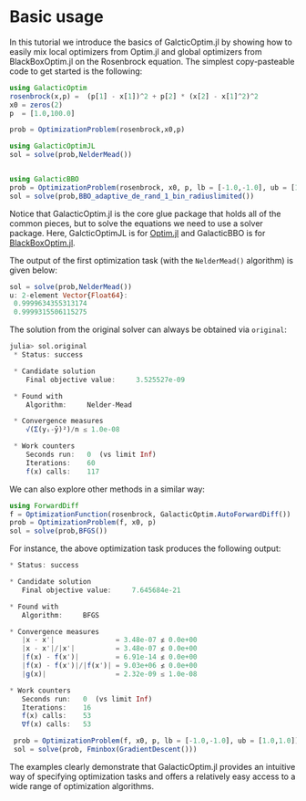 # Basic usage

In this tutorial we introduce the basics of GalcticOptim.jl by showing
how to easily mix local optimizers from Optim.jl and global optimizers
from BlackBoxOptim.jl on the Rosenbrock equation. The simplest copy-pasteable
code to get started is the following:

```julia
using GalacticOptim
rosenbrock(x,p) =  (p[1] - x[1])^2 + p[2] * (x[2] - x[1]^2)^2
x0 = zeros(2)
p  = [1.0,100.0]

prob = OptimizationProblem(rosenbrock,x0,p)

using GalacticOptimJL
sol = solve(prob,NelderMead())


using GalacticBBO
prob = OptimizationProblem(rosenbrock, x0, p, lb = [-1.0,-1.0], ub = [1.0,1.0])
sol = solve(prob,BBO_adaptive_de_rand_1_bin_radiuslimited())
```

Notice that GalacticOptim.jl is the core glue package that holds all of the common
pieces, but to solve the equations we need to use a solver package. Here, GalcticOptimJL
is for [Optim.jl](https://github.com/JuliaNLSolvers/Optim.jl) and GalacticBBO is for
[BlackBoxOptim.jl](https://github.com/robertfeldt/BlackBoxOptim.jl).

The output of the first optimization task (with the `NelderMead()` algorithm)
is given below:

```julia
sol = solve(prob,NelderMead())
u: 2-element Vector{Float64}:
 0.9999634355313174
 0.9999315506115275
```

The solution from the original solver can always be obtained via `original`:

```julia
julia> sol.original
 * Status: success

 * Candidate solution
    Final objective value:     3.525527e-09

 * Found with
    Algorithm:     Nelder-Mead

 * Convergence measures
    √(Σ(yᵢ-ȳ)²)/n ≤ 1.0e-08

 * Work counters
    Seconds run:   0  (vs limit Inf)
    Iterations:    60
    f(x) calls:    117
```

We can also explore other methods in a similar way:

```julia
using ForwardDiff
f = OptimizationFunction(rosenbrock, GalacticOptim.AutoForwardDiff())
prob = OptimizationProblem(f, x0, p)
sol = solve(prob,BFGS())
```
For instance, the above optimization task produces the following output:

```julia
* Status: success

* Candidate solution
   Final objective value:     7.645684e-21

* Found with
   Algorithm:     BFGS

* Convergence measures
   |x - x'|               = 3.48e-07 ≰ 0.0e+00
   |x - x'|/|x'|          = 3.48e-07 ≰ 0.0e+00
   |f(x) - f(x')|         = 6.91e-14 ≰ 0.0e+00
   |f(x) - f(x')|/|f(x')| = 9.03e+06 ≰ 0.0e+00
   |g(x)|                 = 2.32e-09 ≤ 1.0e-08

* Work counters
   Seconds run:   0  (vs limit Inf)
   Iterations:    16
   f(x) calls:    53
   ∇f(x) calls:   53
```

```julia
 prob = OptimizationProblem(f, x0, p, lb = [-1.0,-1.0], ub = [1.0,1.0])
 sol = solve(prob, Fminbox(GradientDescent()))
```

The examples clearly demonstrate that GalacticOptim.jl provides an intuitive
way of specifying optimization tasks and offers a relatively
easy access to a wide range of optimization algorithms.
